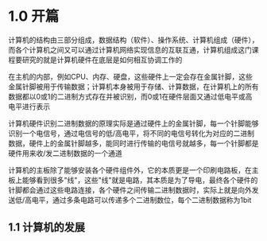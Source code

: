 # 1.0 开篇

计算机的结构由三部分组成，数据结构（软件）、操作系统、计算机组成（硬件），而各个计算机之间又可以通过计算机网络实现信息的互联互通，计算机组成这门课程要研究的就是计算机硬件在底层是如何相互协调工作的

在主机的内部，例如CPU、内存、硬盘，这些硬件上一定会存在金属针脚，这些金属针脚被用于传输数据；计算机本身被用于存储、计算数据，在计算机上的所有数据都以0或1的二进制方式存在并被识别，而0或1在硬件层面又通过低电平或高电平进行表示

计算机硬件识别二进制数据的原理实际是通过硬件上的金属针脚，每一个针脚能够识别一个电信号，通过电信号的低/高电平，将不同的电信号转化为对应的二进制数据，硬件上的金属针脚越多，能同时进行传输的电信号就越多，每一个针脚都是硬件用来收/发二进制数据的一个通道

计算机的主板除了能够安装各个硬件组件外，它的本质更是一个印刷电路板，在主板上能够看到很多"线"，这些"线"就是电路，其本质是为了导电，最终各个硬件的针脚都会通过这些电路连接，各个硬件之间传输二进制数据时，实际上就是向外发送低/高电平，通过多条电路可以传递多个二进制数位，每个二进制数据称为1bit

## 1.1 计算机的发展


